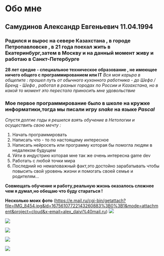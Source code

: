 # Обо мне

## Самудинов Александр Евгеньевич 11.04.1994 ##
### Родился и вырос на севере Казахстана , в городе Петропавловске , в 21 года поехал жить в Екатеринбург,затем в Москву и на данный момент живу и работаю в Санкт-Петербурге ###
**28 лет средне - специальное техническое образование , не имеющее ничего общего с программированием или IT** 
*Вся моя карьра в общепите : прошел путь от обычного кухонного работника - до Шефа / Бренд - Шефа , работал в разных городах по России и Казахстана, но в какой то момент это перестало приносить мне удовольствие*

### Мое первое программирование было в школе на кружке информатики,тогда мы писали игру *snake* на языке *Pascal* ###

*Спустя долгие годы я решился взять обучение в Нетологии и осуществить свою мечту :*
1. Начать программировать 
2. Написать что - то по настоящему интересное 
3. Написать нейросеть или программу которая бы помогла людям в недалеком будущем
4. Уйти в индустрию которая мне так же очень интересна game dev
5. Работать с любой точки мира
6. Последний но немаловажный факт,это достойно зарабатывать чтобы повысить свой уровень жизни и помогать своей семье и родителям...

**Совмещать обучение и работу,реальную жизнь оказалось сложнее чем я думал,но обещаю что буду стараться !**

**Несколько моих фото**
(https://e.mail.ru/cgi-bin/getattach?file=IMG_8454.jpg&id=16756107722143260883%3B0%3B1&mode=attachment&project=cloud&x-email=alex_daivi%40mail.ru)
![](/IMG_5414.HEIC)

![](/IMG_5435.HEIC)

![](/IMG_6024.HEIC)

![](/IMG_7120.HEIC)

![](Images/IMG_9125.HEIC)